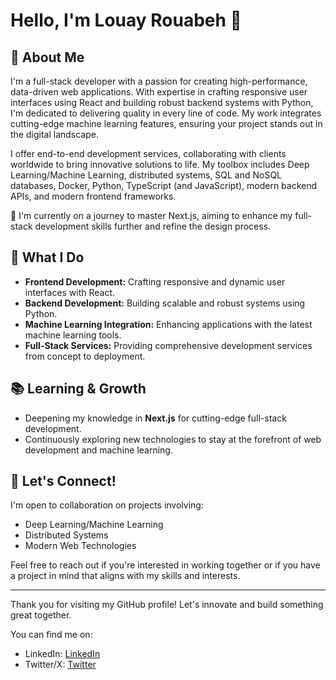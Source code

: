 
# Hello, I'm Louay Rouabeh 👋

## 🚀 About Me
I'm a full-stack developer with a passion for creating high-performance, data-driven web applications. With expertise in crafting responsive user interfaces using React and building robust backend systems with Python, I'm dedicated to delivering quality in every line of code. My work integrates cutting-edge machine learning features, ensuring your project stands out in the digital landscape.

I offer end-to-end development services, collaborating with clients worldwide to bring innovative solutions to life. My toolbox includes Deep Learning/Machine Learning, distributed systems, SQL and NoSQL databases, Docker, Python, TypeScript (and JavaScript), modern backend APIs, and modern frontend frameworks.

🌱 I'm currently on a journey to master Next.js, aiming to enhance my full-stack development skills further and refine the design process.

## 💼 What I Do
- **Frontend Development:** Crafting responsive and dynamic user interfaces with React.
- **Backend Development:** Building scalable and robust systems using Python.
- **Machine Learning Integration:** Enhancing applications with the latest machine learning tools.
- **Full-Stack Services:** Providing comprehensive development services from concept to deployment.

## 📚 Learning & Growth
- Deepening my knowledge in **Next.js** for cutting-edge full-stack development.
- Continuously exploring new technologies to stay at the forefront of web development and machine learning.

## 🤝 Let's Connect!
I'm open to collaboration on projects involving:
- Deep Learning/Machine Learning
- Distributed Systems
- Modern Web Technologies

Feel free to reach out if you're interested in working together or if you have a project in mind that aligns with my skills and interests.

---

Thank you for visiting my GitHub profile! Let's innovate and build something great together.

You can find me on:
- LinkedIn: [LinkedIn](https://www.linkedin.com/in/louay-rouabeh/)
- Twitter/X: [Twitter](https://twitter.com/RouabehL)

<!--
**LouayRouabeh/LouayRouabeh** is a ✨ _special_ ✨ repository because its `README.md` (this file) appears on your GitHub profile.
- Portfolio: [Portfolio](https://yourportfolio.com)
Here are some ideas to get you started:

- 🔭 I’m currently working on ...
- 🌱 I’m currently learning ...
- 👯 I’m looking to collaborate on ...
- 🤔 I’m looking for help with ...
- 💬 Ask me about ...
- 📫 How to reach me: ...
- 😄 Pronouns: ...
- ⚡ Fun fact: ...
-->
